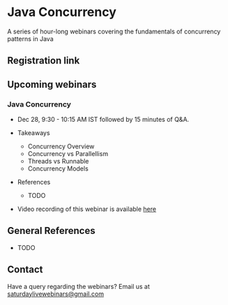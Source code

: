 # Java Concurrency
A series of hour-long webinars covering the fundamentals of concurrency patterns in Java

## Registration link


## Upcoming webinars
### Java Concurrency
 * Dec 28, 9:30 - 10:15 AM IST followed by 15 minutes of Q&A.
 * Takeaways
     - Concurrency Overview
     - Concurrency vs Parallellism
     - Threads vs Runnable
     - Concurrency Models
     
 * References
    - TODO
 * Video recording of this webinar is available [here](https://www.youtube.com/watch?v=D61O7f4C2HA)

## General References
 - TODO
 
## Contact
Have a query regarding the webinars? Email us at [saturdaylivewebinars@gmail.com](mailto:saturdaylivewebinars@gmail.com)
